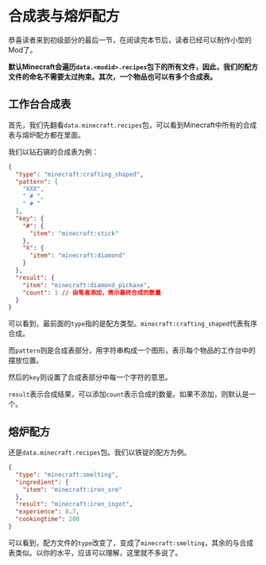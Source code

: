 # 合成表与熔炉配方

恭喜读者来到初级部分的最后一节，在阅读完本节后，读者已经可以制作小型的Mod了。

**默认Minecraft会遍历`data.<modid>.recipes`包下的所有文件，因此，我们的配方文件的命名不需要太过拘束。其次，一个物品也可以有多个合成表。**

## 工作台合成表

首先，我们先翻看`data.minecraft.recipes`包，可以看到Minecraft中所有的合成表与熔炉配方都在里面。

我们以钻石镐的合成表为例：

```json
{
  "type": "minecraft:crafting_shaped",
  "pattern": [
    "XXX",
    " # ",
    " # "
  ],
  "key": {
    "#": {
      "item": "minecraft:stick"
    },
    "X": {
      "item": "minecraft:diamond"
    }
  },
  "result": {
    "item": "minecraft:diamond_pickaxe",
    "count": 1 // 由笔者添加，表示最终合成的数量
  }
}
```

可以看到，最前面的`type`指的是配方类型。`minecraft:crafting_shaped`代表有序合成。

而`pattern`则是合成表部分，用字符串构成一个图形，表示每个物品的工作台中的摆放位置。

然后的`key`则设置了合成表部分中每一个字符的意思。

`result`表示合成结果，可以添加`count`表示合成的数量。如果不添加，则默认是一个。

## 熔炉配方

还是`data.minecraft.recipes`包。我们以铁锭的配方为例。

```json
{
  "type": "minecraft:smelting",
  "ingredient": {
    "item": "minecraft:iron_ore"
  },
  "result": "minecraft:iron_ingot",
  "experience": 0.7,
  "cookingtime": 200
}
```

可以看到，配方文件的`type`改变了，变成了`minecraft:smelting`，其余的与合成表类似。以你的水平，应该可以理解，这里就不多说了。